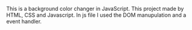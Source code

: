 This is a background color changer in JavaScript. This project made by HTML, CSS and Javascript. In js file I used the DOM manupulation and a event handler.
